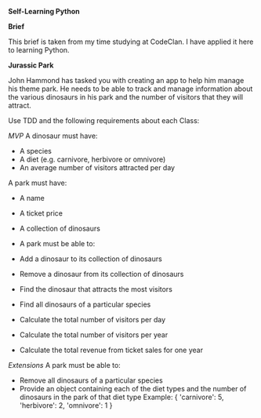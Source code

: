 **Self-Learning Python**

**Brief**

This brief is taken from my time studying at CodeClan. I have applied it here to learning Python.

**Jurassic Park**

John Hammond has tasked you with creating an app to help him manage his theme park. He needs to be able to track and manage information about the various dinosaurs in his park and the number of visitors that they will attract.

Use TDD and the following requirements about each Class:

*MVP*
A dinosaur must have:

- A species
- A diet (e.g. carnivore, herbivore or omnivore)
- An average number of visitors attracted per day

A park must have:

- A name
- A ticket price
- A collection of dinosaurs
- A park must be able to:

- Add a dinosaur to its collection of dinosaurs
- Remove a dinosaur from its collection of dinosaurs
- Find the dinosaur that attracts the most visitors
- Find all dinosaurs of a particular species
- Calculate the total number of visitors per day
- Calculate the total number of visitors per year
- Calculate the total revenue from ticket sales for one year

*Extensions*
A park must be able to:

- Remove all dinosaurs of a particular species
- Provide an object containing each of the diet types and the number of dinosaurs in the park of that diet type
    Example: { 'carnivore': 5, 'herbivore': 2, 'omnivore': 1 }